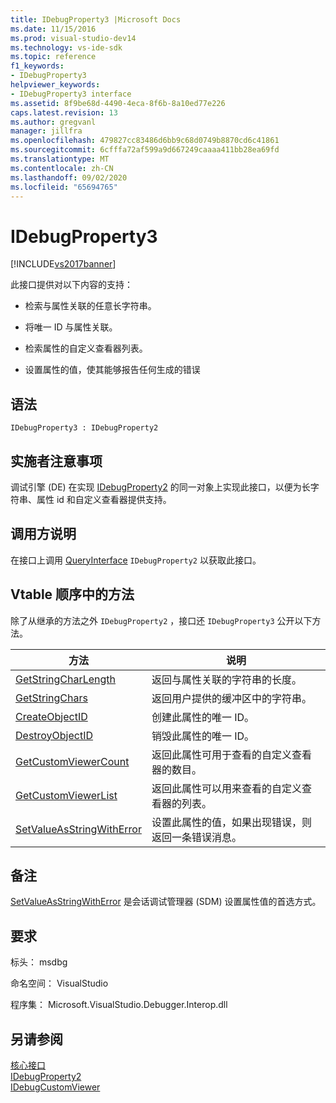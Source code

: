 ```yaml
---
title: IDebugProperty3 |Microsoft Docs
ms.date: 11/15/2016
ms.prod: visual-studio-dev14
ms.technology: vs-ide-sdk
ms.topic: reference
f1_keywords:
- IDebugProperty3
helpviewer_keywords:
- IDebugProperty3 interface
ms.assetid: 8f9be68d-4490-4eca-8f6b-8a10ed77e226
caps.latest.revision: 13
ms.author: gregvanl
manager: jillfra
ms.openlocfilehash: 479827cc83486d6bb9c68d0749b8870cd6c41861
ms.sourcegitcommit: 6cfffa72af599a9d667249caaaa411bb28ea69fd
ms.translationtype: MT
ms.contentlocale: zh-CN
ms.lasthandoff: 09/02/2020
ms.locfileid: "65694765"
---
```

# <a name="idebugproperty3"></a>IDebugProperty3
[!INCLUDE[vs2017banner](../../../includes/vs2017banner.md)]

此接口提供对以下内容的支持：  
  
- 检索与属性关联的任意长字符串。  
  
- 将唯一 ID 与属性关联。  
  
- 检索属性的自定义查看器列表。  
  
- 设置属性的值，使其能够报告任何生成的错误  
  
## <a name="syntax"></a>语法  
  
```  
IDebugProperty3 : IDebugProperty2  
```  
  
## <a name="notes-for-implementers"></a>实施者注意事项  
 调试引擎 (DE) 在实现 [IDebugProperty2](../../../extensibility/debugger/reference/idebugproperty2.md) 的同一对象上实现此接口，以便为长字符串、属性 id 和自定义查看器提供支持。  
  
## <a name="notes-for-callers"></a>调用方说明  
 在接口上调用 [QueryInterface](https://msdn.microsoft.com/library/62fce95e-aafa-4187-b50b-e6611b74c3b3) `IDebugProperty2` 以获取此接口。  
  
## <a name="methods-in-vtable-order"></a>Vtable 顺序中的方法  
 除了从继承的方法之外 `IDebugProperty2` ，接口还 `IDebugProperty3` 公开以下方法。  
  
|方法|说明|  
|------------|-----------------|  
|[GetStringCharLength](../../../extensibility/debugger/reference/idebugproperty3-getstringcharlength.md)|返回与属性关联的字符串的长度。|  
|[GetStringChars](../../../extensibility/debugger/reference/idebugproperty3-getstringchars.md)|返回用户提供的缓冲区中的字符串。|  
|[CreateObjectID](../../../extensibility/debugger/reference/idebugproperty3-createobjectid.md)|创建此属性的唯一 ID。|  
|[DestroyObjectID](../../../extensibility/debugger/reference/idebugproperty3-destroyobjectid.md)|销毁此属性的唯一 ID。|  
|[GetCustomViewerCount](../../../extensibility/debugger/reference/idebugproperty3-getcustomviewercount.md)|返回此属性可用于查看的自定义查看器的数目。|  
|[GetCustomViewerList](../../../extensibility/debugger/reference/idebugproperty3-getcustomviewerlist.md)|返回此属性可以用来查看的自定义查看器的列表。|  
|[SetValueAsStringWithError](../../../extensibility/debugger/reference/idebugproperty3-setvalueasstringwitherror.md)|设置此属性的值，如果出现错误，则返回一条错误消息。|  
  
## <a name="remarks"></a>备注  
 [SetValueAsStringWithError](../../../extensibility/debugger/reference/idebugproperty3-setvalueasstringwitherror.md) 是会话调试管理器 (SDM) 设置属性值的首选方式。  
  
## <a name="requirements"></a>要求  
 标头： msdbg  
  
 命名空间： VisualStudio  
  
 程序集： Microsoft.VisualStudio.Debugger.Interop.dll  
  
## <a name="see-also"></a>另请参阅  
 [核心接口](../../../extensibility/debugger/reference/core-interfaces.md)   
 [IDebugProperty2](../../../extensibility/debugger/reference/idebugproperty2.md)   
 [IDebugCustomViewer](../../../extensibility/debugger/reference/idebugcustomviewer.md)
